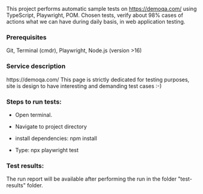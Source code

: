 This project performs automatic sample tests on <a>https://demoqa.com/</a> using TypeScript, Playwright, POM. 
Chosen tests, verify about 98% cases of actions what we can have during daily basis, in web application testing.


<h3>Prerequisites</h3>
Git,
Terminal (cmdr),
Playwright,
Node.js (version >16)

<h3>Service description</h3>
https://demoqa.com/ This page is strictly dedicated for testing purposes, site is design to have interesting and demanding test cases :-)

<h3>Steps to run tests:</h3>
  
- Open terminal.

- Navigate to project directory

- install dependencies: npm install

- Type: npx playwright test


<h3>Test results:</h3>
The run report will be available after performing the run in the folder "test-results" folder.
